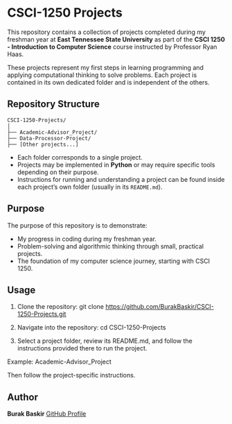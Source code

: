 # CSCI-1250 Projects

This repository contains a collection of projects completed during my freshman year at **East Tennessee State University** as part of the **CSCI 1250 - Introduction to Computer Science** course instructed by Professor Ryan Haas.  

These projects represent my first steps in learning programming and applying computational thinking to solve problems. Each project is contained in its own dedicated folder and is independent of the others.

## Repository Structure
```
CSCI-1250-Projects/
│
├── Academic-Advisor_Project/
├── Data-Processor-Project/
├── [Other projects...]
```
- Each folder corresponds to a single project.
- Projects may be implemented in **Python** or may require specific tools depending on their purpose.
- Instructions for running and understanding a project can be found inside each project’s own folder (usually in its `README.md`).

## Purpose

The purpose of this repository is to demonstrate:
- My progress in coding during my freshman year.  
- Problem-solving and algorithmic thinking through small, practical projects.  
- The foundation of my computer science journey, starting with CSCI 1250.  

## Usage

1. Clone the repository:
   git clone https://github.com/BurakBaskir/CSCI-1250-Projects.git

2. Navigate into the repository:
cd CSCI-1250-Projects

3. Select a project folder, review its README.md, and follow the instructions provided there to run the project.

Example:
Academic-Advisor_Project

 Then follow the project-specific instructions.

## Author
**Burak Baskir**
[GitHub Profile](https://github.com/BurakBaskir)
